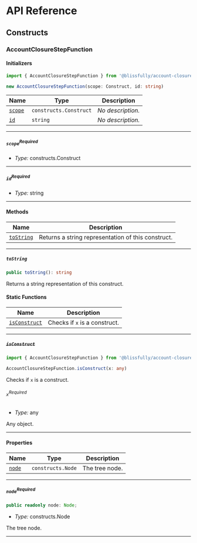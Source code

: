 # API Reference <a name="API Reference" id="api-reference"></a>

## Constructs <a name="Constructs" id="Constructs"></a>

### AccountClosureStepFunction <a name="AccountClosureStepFunction" id="@blissfully/account-closure.AccountClosureStepFunction"></a>

#### Initializers <a name="Initializers" id="@blissfully/account-closure.AccountClosureStepFunction.Initializer"></a>

```typescript
import { AccountClosureStepFunction } from '@blissfully/account-closure'

new AccountClosureStepFunction(scope: Construct, id: string)
```

| **Name** | **Type** | **Description** |
| --- | --- | --- |
| <code><a href="#@blissfully/account-closure.AccountClosureStepFunction.Initializer.parameter.scope">scope</a></code> | <code>constructs.Construct</code> | *No description.* |
| <code><a href="#@blissfully/account-closure.AccountClosureStepFunction.Initializer.parameter.id">id</a></code> | <code>string</code> | *No description.* |

---

##### `scope`<sup>Required</sup> <a name="scope" id="@blissfully/account-closure.AccountClosureStepFunction.Initializer.parameter.scope"></a>

- *Type:* constructs.Construct

---

##### `id`<sup>Required</sup> <a name="id" id="@blissfully/account-closure.AccountClosureStepFunction.Initializer.parameter.id"></a>

- *Type:* string

---

#### Methods <a name="Methods" id="Methods"></a>

| **Name** | **Description** |
| --- | --- |
| <code><a href="#@blissfully/account-closure.AccountClosureStepFunction.toString">toString</a></code> | Returns a string representation of this construct. |

---

##### `toString` <a name="toString" id="@blissfully/account-closure.AccountClosureStepFunction.toString"></a>

```typescript
public toString(): string
```

Returns a string representation of this construct.

#### Static Functions <a name="Static Functions" id="Static Functions"></a>

| **Name** | **Description** |
| --- | --- |
| <code><a href="#@blissfully/account-closure.AccountClosureStepFunction.isConstruct">isConstruct</a></code> | Checks if `x` is a construct. |

---

##### ~~`isConstruct`~~ <a name="isConstruct" id="@blissfully/account-closure.AccountClosureStepFunction.isConstruct"></a>

```typescript
import { AccountClosureStepFunction } from '@blissfully/account-closure'

AccountClosureStepFunction.isConstruct(x: any)
```

Checks if `x` is a construct.

###### `x`<sup>Required</sup> <a name="x" id="@blissfully/account-closure.AccountClosureStepFunction.isConstruct.parameter.x"></a>

- *Type:* any

Any object.

---

#### Properties <a name="Properties" id="Properties"></a>

| **Name** | **Type** | **Description** |
| --- | --- | --- |
| <code><a href="#@blissfully/account-closure.AccountClosureStepFunction.property.node">node</a></code> | <code>constructs.Node</code> | The tree node. |

---

##### `node`<sup>Required</sup> <a name="node" id="@blissfully/account-closure.AccountClosureStepFunction.property.node"></a>

```typescript
public readonly node: Node;
```

- *Type:* constructs.Node

The tree node.

---





